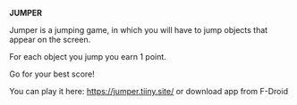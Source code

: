 __JUMPER__

Jumper is a jumping game, in which you will have to jump objects that appear on the screen.

For each object you jump you earn 1 point.

Go for your best score!

You can play it here: https://jumper.tiiny.site/ or download app from F-Droid
